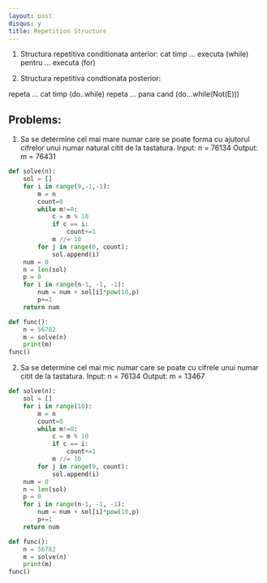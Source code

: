 ```yaml
---
layout: post
disqus: y
title: Repetition Structure
---
```



1. Structura repetitiva conditionata anterior:
cat timp ... executa (while)
pentru ... executa (for)

2. Structura repetitiva condtionata posterior:

repeta ... cat timp (do..while)
repeta ... pana cand (do...while(Not(E)))

## Problems:

1. Sa se determine cel mai mare numar care se poate forma
cu ajutorul cifrelor unui numar natural citit de la tastatura.
Input: n = 76134
Output: m = 76431

```python
def solve(n):
    sol = []
    for i in range(9,-1,-1):
        m = n
        count=0
        while m!=0:
            c = m % 10
            if c == i:
                count+=1
            m //= 10
        for j in range(0, count):
            sol.append(i)
    num = 0
    n = len(sol)
    p = 0
    for i in range(n-1, -1, -1):
        num = num + sol[i]*pow(10,p)
        p+=1
    return num

def func():
    n = 56782
    m = solve(n)
    print(m)
func()
```

2. Sa se determine cel mai mic numar care se poate cu cifrele unui numar citit de la tastatura.
Input: n = 76134
Output: m = 13467

```python
def solve(n):
    sol = []
    for i in range(10):
        m = n
        count=0
        while m!=0:
            c = m % 10
            if c == i:
                count+=1
            m //= 10
        for j in range(0, count):
            sol.append(i)
    num = 0
    n = len(sol)
    p = 0
    for i in range(n-1, -1, -1):
        num = num + sol[i]*pow(10,p)
        p+=1
    return num

def func():
    n = 56782
    m = solve(n)
    print(m)
func()
```
